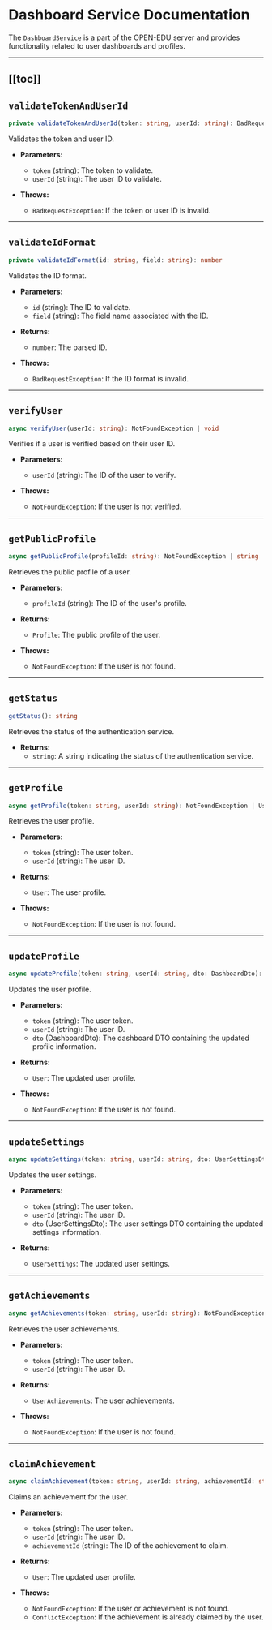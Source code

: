 # Dashboard Service Documentation

The `DashboardService` is a part of the OPEN-EDU server and provides functionality related to user dashboards and profiles.

---
[[toc]]
---


##  `validateTokenAndUserId`

```typescript
private validateTokenAndUserId(token: string, userId: string): BadRequestException | void
```

Validates the token and user ID.

- **Parameters:**
  - `token` (string): The token to validate.
  - `userId` (string): The user ID to validate.

- **Throws:**
  - `BadRequestException`: If the token or user ID is invalid.


---

##  `validateIdFormat`

```typescript
private validateIdFormat(id: string, field: string): number
```

Validates the ID format.

- **Parameters:**
  - `id` (string): The ID to validate.
  - `field` (string): The field name associated with the ID.

- **Returns:**
  - `number`: The parsed ID.

- **Throws:**
  - `BadRequestException`: If the ID format is invalid.


---

##  `verifyUser`

```typescript
async verifyUser(userId: string): NotFoundException | void
```

Verifies if a user is verified based on their user ID.

- **Parameters:**
  - `userId` (string): The ID of the user to verify.

- **Throws:**
  - `NotFoundException`: If the user is not verified.


---

##  `getPublicProfile`

```typescript
async getPublicProfile(profileId: string): NotFoundException | string | Profile
```

Retrieves the public profile of a user.

- **Parameters:**
  - `profileId` (string): The ID of the user's profile.

- **Returns:**
  - `Profile`: The public profile of the user.

- **Throws:**
  - `NotFoundException`: If the user is not found.


---

##  `getStatus`

```typescript
getStatus(): string
```

Retrieves the status of the authentication service.

- **Returns:**
  - `string`: A string indicating the status of the authentication service.


---

##  `getProfile`

```typescript
async getProfile(token: string, userId: string): NotFoundException | User
```

Retrieves the user profile.

- **Parameters:**
  - `token` (string): The user token.
  - `userId` (string): The user ID.

- **Returns:**
  - `User`: The user profile.

- **Throws:**
  - `NotFoundException`: If the user is not found.


---

##  `updateProfile`

```typescript
async updateProfile(token: string, userId: string, dto: DashboardDto): NotFoundException | User
```

Updates the user profile.

- **Parameters:**
  - `token` (string): The user token.
  - `userId` (string): The user ID.
  - `dto` (DashboardDto): The dashboard DTO containing the updated profile information.

- **Returns:**
  - `User`: The updated user profile.

- **Throws:**
  - `NotFoundException`: If the user is not found.


---

##  `updateSettings`

```typescript
async updateSettings(token: string, userId: string, dto: UserSettingsDto): UserSettings
```

Updates the user settings.

- **Parameters:**
  - `token` (string): The user token.
  - `userId` (string): The user ID.
  - `dto` (UserSettingsDto): The user settings DTO containing the updated settings information.

- **Returns:**
  - `UserSettings`: The updated user settings.


---

##  `getAchievements`

```typescript
async getAchievements(token: string, userId: string): NotFoundException | UserAchievements
```

Retrieves the user achievements.

- **Parameters:**
  - `token` (string): The user token.
  - `userId` (string): The user ID.

- **Returns:**
  - `UserAchievements`: The user achievements.

- **Throws:**
  - `NotFoundException`: If the user is not found.


---

##  `claimAchievement`

```typescript
async claimAchievement(token: string, userId: string, achievementId: string): NotFoundException | ConflictException | User
```

Claims an achievement for the user.

- **Parameters:**
  - `token` (string): The user token.
  - `userId` (string): The user ID.
  - `achievementId` (string): The ID of the achievement to claim.

- **Returns:**
  - `User`: The updated user profile.

- **Throws:**
  - `NotFoundException`: If the user or achievement is not found.
  - `ConflictException`: If the achievement is already claimed by the user.

